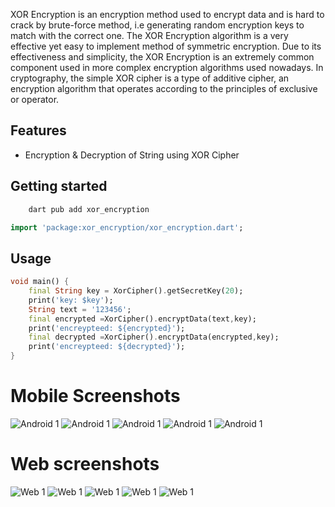 XOR Encryption is an encryption method used to encrypt data and is hard to crack by brute-force method, i.e generating random encryption keys to match with the correct one. The XOR Encryption algorithm is a very effective yet easy to implement method of symmetric encryption. Due to its effectiveness and simplicity, the XOR Encryption is an extremely common component used in more complex encryption algorithms used nowadays. In cryptography, the simple XOR cipher is a type of additive cipher, an encryption algorithm that operates according to the principles of exclusive or operator.

## Features

- Encryption & Decryption of String using XOR Cipher

## Getting started

```dart
    dart pub add xor_encryption
```

```dart
import 'package:xor_encryption/xor_encryption.dart';
```

## Usage

```dart
void main() {
    final String key = XorCipher().getSecretKey(20);
    print('key: $key');
    String text = '123456';
    final encrypted =XorCipher().encryptData(text,key);
    print('encreypteed: ${encrypted}');
    final decrypted =XorCipher().encryptData(encrypted,key);
    print('encreypteed: ${decrypted}');
}
```

# Mobile Screenshots

![Android 1](example/screenshots/android_1.jpeg) ![Android 1](example/screenshots/android_2.jpeg) ![Android 1](example/screenshots/android_3.jpeg) ![Android 1](example/screenshots/android_4.jpeg) ![Android 1](example/screenshots/android_5.jpeg) 

# Web screenshots

![Web 1](example/screenshots/web_1.png) ![Web 1](example/screenshots/web_2.png) ![Web 1](example/screenshots/web_3.png) ![Web 1](example/screenshots/web_4.png) ![Web 1](example/screenshots/web_5.png) 
